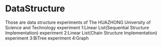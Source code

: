 # DataStructure
Those are data structure experiments of The HUAZHONG University of Science and Technology
experiment 1:Linear List(Sequential Structure Implementation)
experiment 2:Linear List(Chain Structure Implementation)
experiment 3:BiTree
experiment 4:Graph
